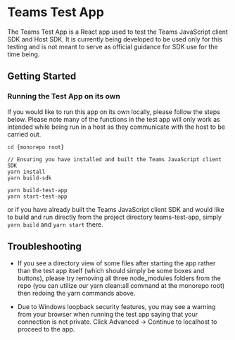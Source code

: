 # Teams Test App

The Teams Test App is a React app used to test the Teams JavaScript client SDK and Host SDK. It is currently being developed to be used only for this testing and is not meant to serve as official guidance for SDK use for the time being. 

## Getting Started

### Running the Test App on its own

If you would like to run this app on its own locally, please follow the steps below. Please note many of the functions in the test app will only work as intended while being run in a host as they communicate with the host to be carried out.

```
cd {monorepo root}

// Ensuring you have installed and built the Teams JavaScript client SDK
yarn install
yarn build-sdk

yarn build-test-app
yarn start-test-app
```

or if you have already built the Teams JavaScript client SDK and would like to build and run directly from the project directory teams-test-app, simply `yarn build` and `yarn start` there.

## Troubleshooting

* If you see a directory view of some files after starting the app rather than the test app itself (which should simply be some boxes and buttons), please try removing all three node_modules folders from the repo (you can utilize our yarn clean:all command at the monorepo root) then redoing the yarn commands above.

* Due to Windows loopback security features, you may see a warning from your browser when running the test app saying that your connection is not private. Click Advanced -> Continue to localhost to proceed to the app.